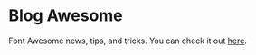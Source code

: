 Blog Awesome
============

Font Awesome news, tips, and tricks. You can check it out [here](http://blog.fontawesome.io).
